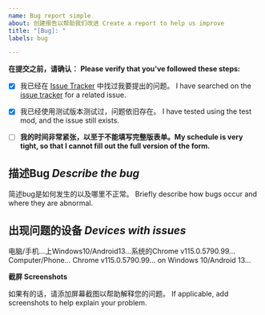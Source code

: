 ```yaml
---
name: Bug report simple
about: 创建报告以帮助我们改进 Create a report to help us improve
title: "[Bug]: "
labels: bug

---
```


**在提交之前，请确认：**
**Please verify that you've followed these steps:**

- [x] 我已经在 [Issue Tracker](../issues) 中找过我要提出的问题。 I have searched on the [issue tracker](../issues) for a related issue.

- [x] 我已经使用测试版本测试过，问题依旧存在。 I have tested using the test mod, and the issue still exists.

- [ ] **我的时间非常紧张，以至于不能填写完整版表单。My schedule is very tight, so that I cannot fill out the full version of the form.**

## 描述Bug *Describe the bug*

简述bug是如何发生的以及哪里不正常。
Briefly describe how bugs occur and where they are abnormal.

## 出现问题的设备 *Devices with issues*

电脑/手机…上Windows10/Android13…系统的Chrome v115.0.5790.99…
Computer/Phone... Chrome v115.0.5790.99... on Windows 10/Android 13...

**截屏 Screenshots**

如果有的话，请添加屏幕截图以帮助解释您的问题。
If applicable, add screenshots to help explain your problem.